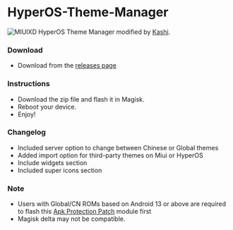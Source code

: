 # HyperOS-Theme-Manager
![MIUIXD](https://github.com/Mods-Center/HyperOS-Theme-Manager/assets/83476983/76fd1f36-820d-4e58-8abe-c90c32c4e0ab)
HyperOS Theme Manager modified by [Kashi](https://t.me/kakashi1v1).

### Download
- Download from the [releases page](https://github.com/Mods-Center/HyperOS-Theme-Manager/releases)

### Instructions
- Download the zip file and flash it in Magisk.
- Reboot your device.
- Enjoy!

### Changelog
- Included server option to change between Chinese or Global themes
- Added import option for third-party themes on Miui or HyperOS
- Include widgets section
- Included super icons section

### Note
- Users with Global/CN ROMs based on Android 13 or above are required to flash this [Apk Protection Patch](https://github.com/Mods-Center/Apk-Protection-Patch) module first
- Magisk delta may not be compatible.
